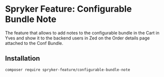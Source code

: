 # Spryker Feature: Configurable Bundle Note

The feature that allows to add notes to the configurable bundle in the Cart in Yves and show it to the backend users in Zed on the Order details page attached to the Conf Bundle.

## Installation

```
composer require spryker-feature/configurable-bundle-note
```

